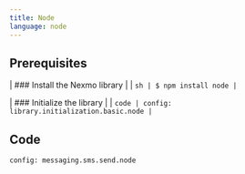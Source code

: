 ```yaml
---
title: Node
language: node
---
```


## Prerequisites

| ### Install the Nexmo library
|
| ```sh
| $ npm install node
| ```

| ### Initialize the library
|
| ```code
| config: library.initialization.basic.node
| ```

## Code

```code
config: messaging.sms.send.node
```
